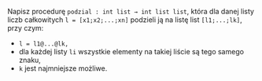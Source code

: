 Napisz procedurę `podzial : int list → int list list`, która dla danej listy liczb całkowitych `l = [x1;x2;...;xn]` podzieli ją na listę list `[l1;...;lk]`, przy czym:
 * `l = l1@...@lk,`  
 * dla każdej listy `li` wszystkie elementy na takiej liście są tego samego znaku,
 * `k` jest najmniejsze możliwe. 
